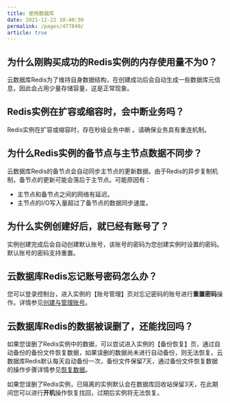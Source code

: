 ```yaml
---
title: 使用数据库
date: 2021-12-22 10:40:50
permalink: /pages/477049/
article: true
---
```


## 为什么刚购买成功的Redis实例的内存使用量不为0？

云数据库Redis为了维持自身数据结构，在创建成功后会自动生成一些数据库元信息，因此会占用少量存储容量，这是正常现象。

## Redis实例在扩容或缩容时，会中断业务吗？

 Redis实例在扩容或缩容时，存在秒级业务中断 。请确保业务具有重连机制。

## 为什么Redis实例的备节点与主节点数据不同步？

云数据库Redis的备节点会自动同步主节点的更新数据。由于Redis的异步复制机制，备节点的更新可能会落后于主节点。可能原因有：

- 主节点和备节点之间的网络有延迟。
- 主节点的I/O写入量超过了备节点的数据同步速度。

## 为什么实例创建好后，就已经有账号了？

实例创建完成后会自动创建默认账号，该账号的密码为您创建实例时设置的密码。默认账号的密码支持重置。

## 云数据库Redis忘记账号密码怎么办？

您可以登录控制台，进入实例的【账号管理】页对忘记密码的账号进行**重置密码**操作。详情参见[创建与管理账号](./../05.操作指南/07.账号与密码/00.创建与管理账号.md)。

## 云数据库Redis的数据被误删了，还能找回吗？

如果您误删了Redis实例中的数据，可以尝试进入实例的【备份恢复】页，通过自动备份的备份文件恢复数据，如果误删的数据尚未进行自动备份，则无法恢复。云数据库Redis默认每天自动备份一次，备份文件保留7天，通过备份文件恢复数据的操作步骤详情参见[恢复数据](./../05.操作指南/05.备份与恢复/01.恢复数据.md)。

如果您误删了Redis实例，已隔离的实例默认会在数据库回收站保留3天，在此期间您可以进行**开机**操作恢复找回，过期后实例将无法恢复。

